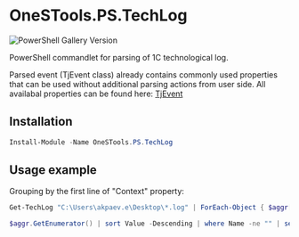 # OneSTools.PS.TechLog

![PowerShell Gallery Version](https://img.shields.io/powershellgallery/v/OneSTools.PS.TechLog?style=plastic)

PowerShell commandlet for parsing of 1C technological log.  

Parsed event (TjEvent class) already contains commonly used properties that can be used without additional parsing actions from user side. All availabal properties can be found here: [TjEvent](https://github.com/akpaevj/OneSTools.PS.TechLog/blob/master/TjEvent.cs) 

## Installation

```powershell
Install-Module -Name OneSTools.PS.TechLog
```

## Usage example

Grouping by the first line of "Context" property:
```powershell
Get-TechLog "C:\Users\akpaev.e\Desktop\*.log" | ForEach-Object { $aggr[$_.FirstContextLine] += $_.Duration }

$aggr.GetEnumerator() | sort Value -Descending | where Name -ne "" | select -First 10 | Format-Table -AutoSize
```
